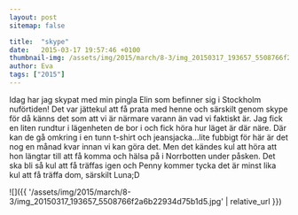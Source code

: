 ```yaml
---
layout: post
sitemap: false

title:  "skype"
date:   2015-03-17 19:57:46 +0100
thumbnail-img: /assets/img/2015/march/8-3/img_20150317_193657_5508766f2a6b22934d75b1d5.jpg
author: Eva
tags: ["2015"]
---
```


Idag har jag skypat med min pingla Elin som befinner sig i Stockholm nuförtiden! Det var jättekul att få prata med henne och särskilt genom skype för då känns det som att vi är närmare varann än vad vi faktiskt är. Jag fick en liten rundtur i lägenheten de bor i och fick höra hur läget är där näre. Där kan de gå omkring i en tunn t-shirt och jeansjacka...lite fubbigt för här är det nog en månad kvar innan vi kan göra det. Men det kändes kul att höra att hon längtar till att få komma och hälsa på i Norrbotten under påsken. Det ska bli så kul att få träffas igen och Penny kommer tycka det är minst lika kul att få träffa dom, särskilt Luna;D

![]({{ '/assets/img/2015/march/8-3/img_20150317_193657_5508766f2a6b22934d75b1d5.jpg'  | relative_url }})

